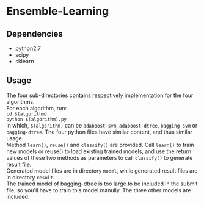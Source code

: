 # Ensemble-Learning
## Dependencies
* python2.7
* scipy
* sklearn
## Usage
The four sub-directories contains respectively implementation for the four algorithms.  
For each algorithm, run:  
`cd $(algorithm)`  
`python $(algorithm).py`  
in which, `$(algorithm)` can be `adaboost-svm`, `adaboost-dtree`, `bagging-svm` or `bagging-dtree`.
The four python files have similar content, and thus similar usage.   
Method `learn()`, `reuse()` and `classify()` are provided. Call `learn()` to train new models or reuse() to
load existing trained models, and use the return values of these two methods as parameters to call 
`classify()` to generate result file.   
Generated model files are in directory `model`, while generated result files are in directory `result`.  
The trained model of bagging-dtree is too large to be included in the submit file,
so you'll have to train this model manully. The three other models are included.
